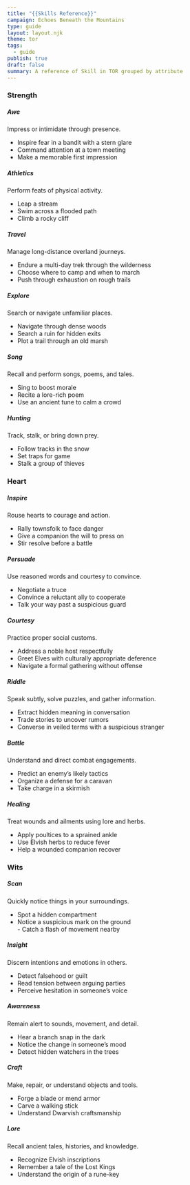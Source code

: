 ```yaml
---
title: "{{Skills Reference}}"
campaign: Echoes Beneath the Mountains
type: guide
layout: layout.njk
theme: tor
tags:
  - guide
publish: true
draft: false
summary: A reference of Skill in TOR grouped by attribute
---
```


### Strength

##### Awe
Impress or intimidate through presence.  
- Inspire fear in a bandit with a stern glare  
- Command attention at a town meeting  
- Make a memorable first impression
##### Athletics
Perform feats of physical activity.  
- Leap a stream  
- Swim across a flooded path  
- Climb a rocky cliff
##### Travel
Manage long-distance overland journeys.  
- Endure a multi-day trek through the wilderness  
- Choose where to camp and when to march  
- Push through exhaustion on rough trails
##### Explore
Search or navigate unfamiliar places.  
- Navigate through dense woods  
- Search a ruin for hidden exits  
- Plot a trail through an old marsh
##### Song
Recall and perform songs, poems, and tales.  
- Sing to boost morale  
- Recite a lore-rich poem  
- Use an ancient tune to calm a crowd
##### Hunting
Track, stalk, or bring down prey.  
- Follow tracks in the snow  
- Set traps for game  
- Stalk a group of thieves

### Heart

##### Inspire
Rouse hearts to courage and action.  
- Rally townsfolk to face danger  
- Give a companion the will to press on  
- Stir resolve before a battle
##### Persuade
Use reasoned words and courtesy to convince.  
- Negotiate a truce  
- Convince a reluctant ally to cooperate  
- Talk your way past a suspicious guard
##### Courtesy
Practice proper social customs.  
- Address a noble host respectfully  
- Greet Elves with culturally appropriate deference  
- Navigate a formal gathering without offense
##### Riddle
Speak subtly, solve puzzles, and gather information.  
- Extract hidden meaning in conversation  
- Trade stories to uncover rumors  
- Converse in veiled terms with a suspicious stranger
##### Battle
Understand and direct combat engagements.  
- Predict an enemy’s likely tactics  
- Organize a defense for a caravan  
- Take charge in a skirmish
##### Healing
Treat wounds and ailments using lore and herbs.  
- Apply poultices to a sprained ankle  
- Use Elvish herbs to reduce fever  
- Help a wounded companion recover

### Wits

##### Scan
Quickly notice things in your surroundings.  
- Spot a hidden compartment  
- Notice a suspicious mark on the ground  
- Catch a flash of movement nearby
##### Insight
Discern intentions and emotions in others.  
- Detect falsehood or guilt  
- Read tension between arguing parties  
- Perceive hesitation in someone’s voice
##### Awareness
Remain alert to sounds, movement, and detail.  
- Hear a branch snap in the dark  
- Notice the change in someone’s mood  
- Detect hidden watchers in the trees
##### Craft
Make, repair, or understand objects and tools.  
- Forge a blade or mend armor  
- Carve a walking stick  
- Understand Dwarvish craftsmanship
##### Lore
Recall ancient tales, histories, and knowledge.  
- Recognize Elvish inscriptions  
- Remember a tale of the Lost Kings  
- Understand the origin of a rune-key
